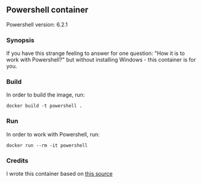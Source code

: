 ## Powershell container

Powershell version: 6.2.1

### Synopsis

If you have this strange feeling to answer for one question: "How it is to 
work with Powershell?" but without installing Windows - this container
is for you.

### Build

In order to build the image, run:

```
docker build -t powershell .
```

### Run

In order to work with Powershell, run:

```
docker run --rm -it powershell
```

### Credits

I wrote this container based on [this source](https://github.com/PowerShell/PowerShell-Docker)

